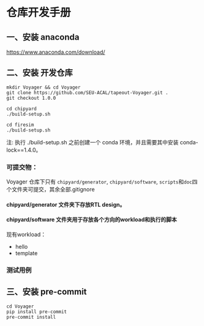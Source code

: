 # 仓库开发手册

## 一、安装 anaconda

https://www.anaconda.com/download/

## 二、安装 开发仓库

```
mkdir Voyager && cd Voyager 
git clone https://github.com/SEU-ACAL/tapeout-Voyager.git .
git checkout 1.0.0

cd chipyard  
./build-setup.sh

cd firesim
./build-setup.sh
```
注: 执行 ./build-setup.sh 之前创建一个 conda 环境，并且需要其中安装 conda-lock==1.4.0。

### 可提交物：

Voyager 仓库下只有 `chipyard/generator`, `chipyard/software`, `scripts`和`doc`四个文件夹可提交，其余全部.gitignore

#### chipyard/generator 文件夹下存放RTL design。

#### chipyard/software 文件夹用于存放各个方向的workload和执行的脚本
现有workload：
- hello
- template

### 测试用例



## 三、安装 pre-commit
```
cd Voyager 
pip install pre-commit
pre-commit install
```
